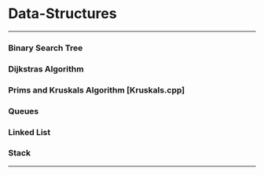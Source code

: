 # Data-Structures
-------------------------------------------------------------------------------------------------------------------------------------------------------------------------------

### Binary Search Tree  

### Dijkstras Algorithm

### Prims and Kruskals Algorithm [Kruskals.cpp]

### Queues

### Linked List

### Stack

-------------------------------------------------------------------------------------------------------------------------------------------------------------------------------
